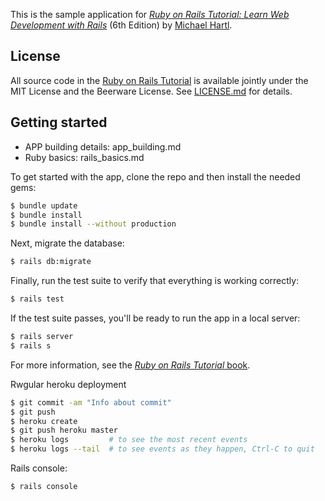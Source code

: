 
This is the sample application for
[*Ruby on Rails Tutorial:
Learn Web Development with Rails*](https://www.railstutorial.org/)
(6th Edition)
by [Michael Hartl](https://www.michaelhartl.com/).

## License

All source code in the [Ruby on Rails Tutorial](https://www.railstutorial.org/)
is available jointly under the MIT License and the Beerware License. See
[LICENSE.md](LICENSE.md) for details.

## Getting started
* APP building details: app_building.md
* Ruby basics: rails_basics.md

To get started with the app, clone the repo and then install the needed gems:

```bash
$ bundle update
$ bundle install
$ bundle install --without production
```

Next, migrate the database:

```bash
$ rails db:migrate
```

Finally, run the test suite to verify that everything is working correctly:

```bash
$ rails test
```

If the test suite passes, you'll be ready to run the app in a local server:

```bash
$ rails server
$ rails s
```

For more information, see the
[*Ruby on Rails Tutorial* book](https://www.railstutorial.org/book).

Rwgular heroku deployment
```bash
$ git commit -am "Info about commit"
$ git push
$ heroku create
$ git push heroku master
$ heroku logs         # to see the most recent events
$ heroku logs --tail  # to see events as they happen, Ctrl-C to quit
```

Rails console:
```bash
$ rails console
```